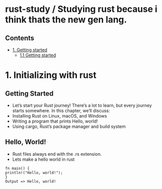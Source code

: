# rust-study / Studying rust because i think thats the new gen lang.

## Contents <!-- omit in toc -->

- [1. Getting started](#1-initializing-with-rust)
    - [1.1 Getting started](#11-initializing-with-rust)
 


# 1. Initializing with rust
## Getting Started
- Let’s start your Rust journey! There’s a lot to learn, but every journey starts somewhere. In this chapter, we’ll discuss:
- Installing Rust on Linux, macOS, and Windows
- Writing a program that prints Hello, world!
- Using cargo, Rust’s package manager and build system

## Hello, World!

- Rust files always end with the .rs extension.
- Lets make a hello world in rust
```
fn main() {
println!("Hello, world!");
}
Output => Hello, world!
```




    
